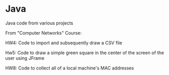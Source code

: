 # Java
Java code from various projects


From "Computer Networks" Course:

HW4: Code to import and subsequently draw a CSV file

Hw5: Code to draw a simple green square in the center of the screen of the user using JFrame

HW8: Code to collect all of a local machine's MAC addresses
